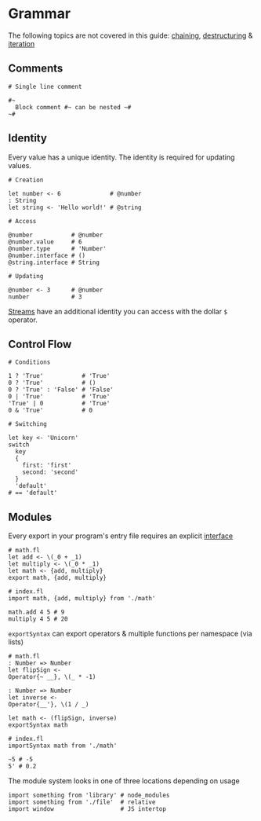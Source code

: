 # Grammar

The following topics are not covered in this guide:
[chaining](./3_functions.md#composition), [destructuring](./3_functions.md) & [iteration](./1_types.md#arrays)

## Comments

```fl
# Single line comment

#~
  Block comment #~ can be nested ~#
~#
```

## Identity

Every value has a unique identity. The identity is required for updating values.

```fl
# Creation

let number <- 6              # @number
: String
let string <- 'Hello world!' # @string

# Access

@number           # @number
@number.value     # 6
@number.type      # 'Number'
@number.interface # ()
@string.interface # String

# Updating

@number <- 3      # @number
number            # 3
```

[Streams](./streams.md) have an additional identity you can access with the dollar `$` operator.

## Control Flow

```fl
# Conditions

1 ? 'True'           # 'True'
0 ? 'True'           # ()
0 ? 'True' : 'False' # 'False'
0 | 'True'           # 'True'
'True' | 0           # 'True'
0 & 'True'           # 0

# Switching

let key <- 'Unicorn'
switch
  key
  {
    first: 'first'
    second: 'second'
  }
  'default'
# == 'default'
```

## Modules

Every export in your program's entry file requires an explicit [interface](./4_interfaces.md)

```fl
# math.fl
let add <- \(_0 + _1)
let multiply <- \(_0 * _1)
let math <- {add, multiply}
export math, {add, multiply}

# index.fl
import math, {add, multiply} from './math'

math.add 4 5 # 9
multiply 4 5 # 20
```

`exportSyntax` can export operators & multiple functions per namespace (via lists)

```fl
# math.fl
: Number => Number
let flipSign <-
Operator{~ __}, \(_ * -1)

: Number => Number
let inverse <-
Operator{__'}, \(1 / _)

let math <- (flipSign, inverse)
exportSyntax math

# index.fl
importSyntax math from './math'

~5 # -5
5' # 0.2
```

The module system looks in one of three locations depending on usage

```fl
import something from 'library' # node_modules
import something from './file'  # relative
import window                   # JS intertop
```
